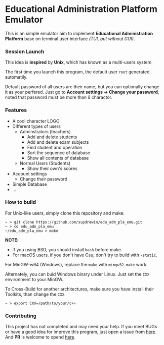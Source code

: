# Educational Administration Platform Emulator

This is an simple emulator aim to implement
**Educational Administration Platform**
base on terminal user interface
_(TUI, but without GUI)_.

### Session Launch

This idea is **inspired** by **Unix**,
which has known as a multi-users system.

The first time you launch this program,
the default user `root` generated automatily.

Default password of all users are their name,
but you can optionally change it as your perfered.
Just go to **Account settings -> Change your password**,
noted that password must be more than 6 charactor.

### Features

- A cool character LOGO
- Different types of users
	- Adminstrators (teachers)
		- Add and delete students
		- Add and delete exam subjects
		- Find student and operation
		- Sort the sequence of database
		- Show all contents of database
	- Normal Users (Students)
		- Show their own's scores
- Account settings
	- Change their password
- Simple Database
- ...

### How to build

For Unix-like users,
simply clone this repository and make:

``` shell
~ > git clone https://github.com/supdrewin/edu_adm_pla_emu.git
~ > cd edu_adm_pla_emu
~/edu_adm_pla_emu > make
```

**NOTE:**
- If you using BSD,
  you should install `bash` before make.
- For macOS users,
  if you don't have Csu,
  don't try to build with `-static`.

For MinGW-w64 (Windows),
replace the `make` with `mingw32-make` work.

Alternately,
you can buid Windows binary under Linux.
Just set the `CXX` environment to your MinGW.

To Cross-Build for another architectures,
make sure you have install their Toolkits,
than change the `CXX`.

``` shell
~ > export CXX=/path/to/your/c++
```

### Contributing

This project has not completed and may need your help.
If you meet BUGs or have a good idea for improve this program,
just open a issue from
[here](https://github.com/supdrewin/edu_adm_pla_emu/issues).
And **PR** is welcome to opend
[here](https://github.com/supdrewin/edu_adm_pla_emu/pulls).
